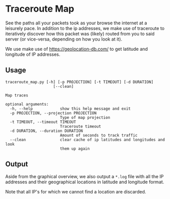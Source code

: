 # Traceroute Map

See the paths all your packets took as your browse the internet at a leisurely pace.
In addition to the ip addresses, we make use of traceroute to iteratively discover how this packet was (likely) routed
from you to said server (or vice-versa, depending on how you look at it).

We use make use of https://geolocation-db.com/ to get latitude and longitude of IP addresses.

## Usage

    traceroute_map.py [-h] [-p PROJECTION] [-t TIMEOUT] [-d DURATION]
                         [--clean]

    Map traces

    optional arguments:
      -h, --help            show this help message and exit
      -p PROJECTION, --projection PROJECTION
                            Type of map projection
      -t TIMEOUT, --timeout TIMEOUT
                            Traceroute timeout
      -d DURATION, --duration DURATION
                            Amount of seconds to track traffic
      --clean               clear cache of ip latitudes and longitudes and look
                            them up again


## Output

Aside from the graphical overview, we also output a `*.log` file with all the IP addresses and their geographical
locations in latitude and longitude format.

Note that all IP's for which we cannot find a location are discarded.
